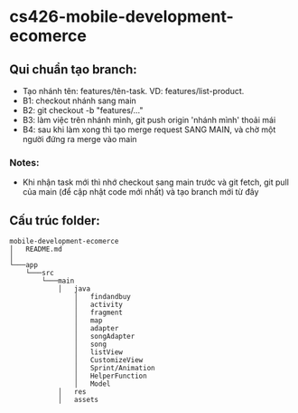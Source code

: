 # cs426-mobile-development-ecomerce

## Qui chuẩn tạo branch:
- Tạo nhánh tên: features/tên-task. VD: features/list-product. 
- B1: checkout nhánh sang main
- B2: git checkout -b "features/..."
- B3: làm việc trên nhánh mình, git push origin 'nhánh mình' thoải mái
- B4: sau khi làm xong thì tạo merge request SANG MAIN, và chờ một người đứng ra merge vào main
### Notes: 
- Khi nhận task mới thì nhớ checkout sang main trước và git fetch, git pull của main (để cập nhật code mới nhất) và tạo branch mới từ đây
## Cấu trúc folder:
```
mobile-development-ecomerce
│   README.md
│       
└───app
    └───src
        └───main
            │   java
                │   findandbuy
                │   activity
                │   fragment
                │   map
                │   adapter
                │   songAdapter
                │   song
                │   listView
                │   CustomizeView
                │   Sprint/Animation
                │   HelperFunction
                │   Model
            │   res
            │   assets
```
